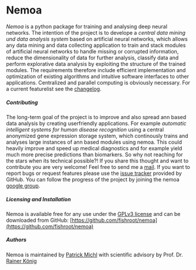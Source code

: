 Nemoa
========

*Nemoa* is a python package for training and analysing deep neural networks. The intention of the project is to develope a *central data mining und data analysis system* based on artificial neural networks, which allows any data mining and data collecting application to train and stack modules of artificial neural networks to handle missing or corrupted information, reduce the dimensionality of data for further analysis, classify data and perform explorative data analysis by exploiting the structure of the trained modules. The requirements therefore include efficient implementation and optimization of existing algorithms and intuitive software interfaces to other applications. Centralized and parallel computing is obviously necessary. For a current featurelist see the [changelog](https://github.com/fishroot/metapath/blob/master/changelog.md).

##### Contributing #####
The long-term goal of the project is to improve and also spread ann based data analysis by creating userfriendly applications. For example *automatic intelligent systems for human disease recognition* using a central anonymized gene expression storage system, which continously trains and analyses large instances of ann based modules using nemoa. This could heavily improve and speed up medical diagnostics and for example yield much more precise predictions than biomarkers. So why not reaching for the stars when its technical possible?! If you share this thought and want to contribute you are very welcome! Feel free to send me a [mail](https://www.mathi.uni-heidelberg.de/~pmichl/). If you want to report bugs or request features please use the [issue tracker](https://github.com/fishroot/nemoa/issues) provided by GitHub. You can follow the progress of the project by joining the nemoa [google group](http://groups.google.com/group/nemoa).

##### Licensing and Installation #####
Nemoa is available free for any use under the [GPLv3 license](https://www.gnu.org/licenses/gpl.html) and can be downloaded from GitHub: [https://github.com/fishroot/nemoa](https://github.com/fishroot/nemoa)

##### Authors #####
Nemoa is maintained by [Patrick Michl](https://www.mathi.uni-heidelberg.de/~pmichl/) with
scientific advisory by Prof. Dr. [Rainer König](http://ibios.dkfz.de/tbi/index.php/network-modeling/people/34-koenig)
